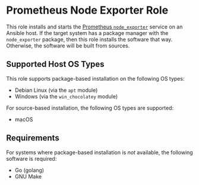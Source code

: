Prometheus Node Exporter Role
=============================

This role installs and starts the [Prometheus `node_exporter`][node-exporter]
service on an Ansible host. If the target system has a package manager with the
`node_exporter` package, then this role installs the software that way.
Otherwise, the software will be built from sources.


Supported Host OS Types
-----------------------

This role supports package-based installation on the following OS types:

- Debian Linux (via the `apt` module)
- Windows (via the `win_chocolatey` module)

For source-based installation, the following OS types are supported:

- macOS


Requirements
------------

For systems where package-based installation is *not* available, the following
software is required:

- Go (golang)
- GNU Make


[node-exporter]: https://github.com/prometheus/node_exporter
